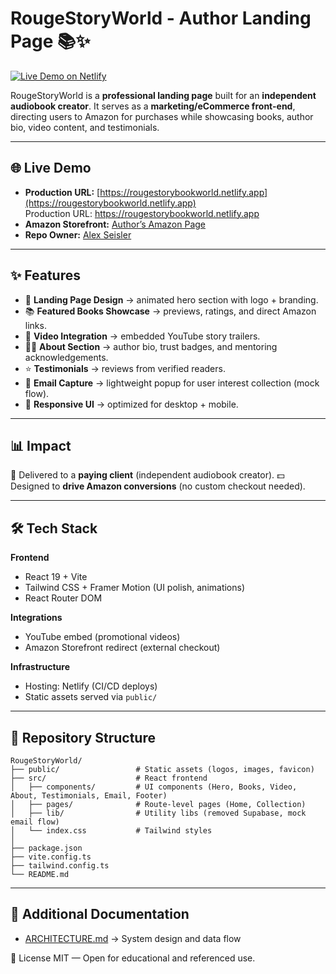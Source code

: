 # RougeStoryWorld - Author Landing Page 📚✨

[![Live Demo on Netlify](https://img.shields.io/badge/Live-Demo-green?logo=netlify)](https://rougestorybookworld.netlify.app)


RougeStoryWorld is a **professional landing page** built for an **independent audiobook creator**.
It serves as a **marketing/eCommerce front-end**, directing users to Amazon for purchases while showcasing books, author bio, video content, and testimonials.

---

## 🌐 Live Demo
- **Production URL:** [https://rougestorybookworld.netlify.app](https://rougestorybookworld.netlify.app)  
Production URL: https://rougestorybookworld.netlify.app
- **Amazon Storefront:** [Author’s Amazon Page](https://www.amazon.com/stores/author/B0DLLB4GB3/allbooks)
- **Repo Owner:** [Alex Seisler](https://github.com/AlexSeisler)

---

## ✨ Features

* 🎨 **Landing Page Design** → animated hero section with logo + branding.
* 📚 **Featured Books Showcase** → previews, ratings, and direct Amazon links.
* 🎥 **Video Integration** → embedded YouTube story trailers.
* 🧑‍💼 **About Section** → author bio, trust badges, and mentoring acknowledgements.
* ⭐ **Testimonials** → reviews from verified readers.
* 📧 **Email Capture** → lightweight popup for user interest collection (mock flow).
* 📱 **Responsive UI** → optimized for desktop + mobile.

---

## 📊 Impact

👥 Delivered to a **paying client** (independent audiobook creator).
💵 Designed to **drive Amazon conversions** (no custom checkout needed).

---

## 🛠 Tech Stack

**Frontend**

* React 19 + Vite
* Tailwind CSS + Framer Motion (UI polish, animations)
* React Router DOM

**Integrations**

* YouTube embed (promotional videos)
* Amazon Storefront redirect (external checkout)

**Infrastructure**

* Hosting: Netlify (CI/CD deploys)
* Static assets served via `public/`

---

## 📂 Repository Structure

```text
RougeStoryWorld/
├── public/                 # Static assets (logos, images, favicon)
├── src/                    # React frontend
│   ├── components/         # UI components (Hero, Books, Video, About, Testimonials, Email, Footer)
│   ├── pages/              # Route-level pages (Home, Collection)
│   ├── lib/                # Utility libs (removed Supabase, mock email flow)
│   └── index.css           # Tailwind styles
│
├── package.json
├── vite.config.ts
├── tailwind.config.ts
└── README.md
```

---

## 📖 Additional Documentation

* [ARCHITECTURE.md](./ARCHITECTURE.md) → System design and data flow

📄 License
MIT — Open for educational and referenced use.
